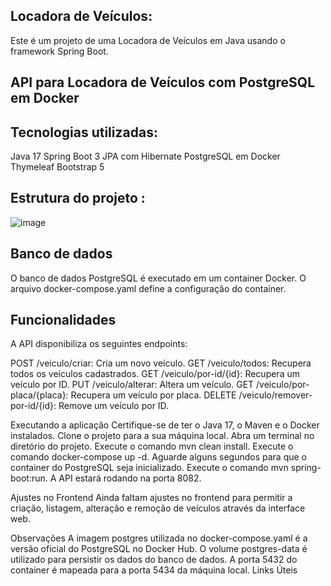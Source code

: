 ## Locadora de Veículos:
Este é um projeto de uma Locadora de Veículos em Java usando o framework Spring Boot. 

 ## API para Locadora de Veículos com PostgreSQL em Docker
 ## Tecnologias utilizadas:
Java 17
Spring Boot 3
JPA com Hibernate
PostgreSQL em Docker
Thymeleaf
Bootstrap 5
## Estrutura do projeto :
![image](https://github.com/teofilonicolau/meu_projeto_locadora_veiculos/assets/97030160/3a781383-034f-43a6-ac72-deb85f6154d1)

## Banco de dados
O banco de dados PostgreSQL é executado em um container Docker. O arquivo docker-compose.yaml define a configuração do container.

 ## Funcionalidades
A API disponibiliza os seguintes endpoints:

POST /veiculo/criar: Cria um novo veículo.
GET /veiculo/todos: Recupera todos os veículos cadastrados.
GET /veiculo/por-id/{id}: Recupera um veículo por ID.
PUT /veiculo/alterar: Altera um veículo.
GET /veiculo/por-placa/{placa}: Recupera um veículo por placa.
DELETE /veiculo/remover-por-id/{id}: Remove um veículo por ID.



Executando a aplicação
Certifique-se de ter o Java 17, o Maven e o Docker instalados.
Clone o projeto para a sua máquina local.
Abra um terminal no diretório do projeto.
Execute o comando mvn clean install.
Execute o comando docker-compose up -d.
Aguarde alguns segundos para que o container do PostgreSQL seja inicializado.
Execute o comando mvn spring-boot:run.
A API estará rodando na porta 8082.

Ajustes no Frontend
Ainda faltam ajustes no frontend para permitir a criação, listagem, alteração e remoção de veículos através da interface web.

Observações
A imagem postgres utilizada no docker-compose.yaml é a versão oficial do PostgreSQL no Docker Hub.
O volume postgres-data é utilizado para persistir os dados do banco de dados.
A porta 5432 do container é mapeada para a porta 5434 da máquina local.
Links Úteis

